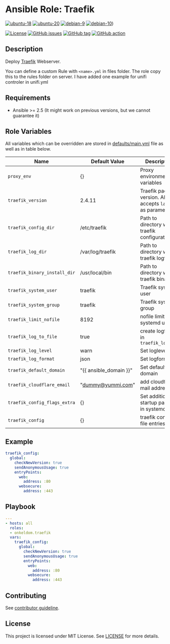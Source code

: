 # Ansible Role: Traefik

[![ubuntu-18](https://img.shields.io/badge/ubuntu-18.x-orange?style=flat&logo=ubuntu)](https://ubuntu.com/)
[![ubuntu-20](https://img.shields.io/badge/ubuntu-20.x-orange?style=flat&logo=ubuntu)](https://ubuntu.com/)
[![debian-9](https://img.shields.io/badge/debian-9.x-orange?style=flat&logo=debian)](https://www.debian.org/)
[![debian-10](https://img.shields.io/badge/debian-10.x-orange?style=flat&logo=debian)](https://www.debian.org/))

[![License](https://img.shields.io/badge/license-MIT%20License-brightgreen.svg?style=flat)](https://opensource.org/licenses/MIT)
[![GitHub issues](https://img.shields.io/github/issues/OnkelDom/ansible-role-traefik?style=flat)](https://github.com/OnkelDom/ansible-role-traefik/issues)
[![GitHub tag](https://img.shields.io/github/tag/OnkelDom/ansible-role-traefik.svg?style=flat)](https://github.com/OnkelDom/ansible-role-traefik/tags)
[![GitHub action](https://github.com/OnkelDom/ansible-role-traefik/workflows/ansible-lint/badge.svg)](https://github.com/OnkelDom/ansible-role-traefik)

## Description

Deploy [Traefik](https://github.com/traefik/traefik) Webserver.

You can define a custom Rule with `<name>.yml` in files folder. The role copy this to the rules folder on server. I have added one example for unifi controler in unifi.yml

## Requirements

- Ansible >= 2.5 (It might work on previous versions, but we cannot guarantee it)

## Role Variables

All variables which can be overridden are stored in [defaults/main.yml](defaults/main.yml) file as well as in table below.

| Name           | Default Value | Description                        |
| -------------- | ------------- | -----------------------------------|
| `proxy_env` | {} | Proxy environment variables |
| `traefik_version` | 2.4.11 | Traefik package version. Also accepts `latest` as parameter. |
| `traefik_config_dir` | /etc/traefik | Path to directory with traefik configuration |
| `traefik_log_dir` | /var/log/traefik | Path to directory with traefik logfiles |
| `traefik_binary_install_dir` | /usr/local/bin | Path to directory with traefik binaries |
| `traefik_system_user` | traefik | Traefik system user |
| `traefik_system_group` | traefik | Traefik system group |
| `traefik_limit_nofile` | 8192 | nofile limit in systemd unit |
| `traefik_log_to_file` | true | create logfiles in `traefik_log_dir` |
| `traefik_log_level` | warn | Set loglevel |
| `traefik_log_format` | json | Set logformat |
| `traefik_default_domain` | "{{ ansible_domain }}" | Set default domain |
| `traefik_cloudflare_email` | "dummy@yummi.com" | add cloudflare mail address |
| `traefik_config_flags_extra` | {} | Set additional startup params in systemd unit |
| `traefik_config` | {} | traefik config file entries |

## Example

```yml
traefik_config:
  global:
    checkNewVersion: true
    sendAnonymousUsage: true
    entryPoints:
      web:
        address: :80
      websecure:
        address: :443
```

## Playbook

```yaml
---
- hosts: all
  roles:
  - onkeldom.traefik
  vars:
    traefik_config:
      global:
        checkNewVersion: true
        sendAnonymousUsage: true
        entryPoints:
          web:
            address: :80
          websecure:
            address: :443
```

## Contributing

See [contributor guideline](CONTRIBUTING.md).

## License

This project is licensed under MIT License. See [LICENSE](/LICENSE) for more details.
